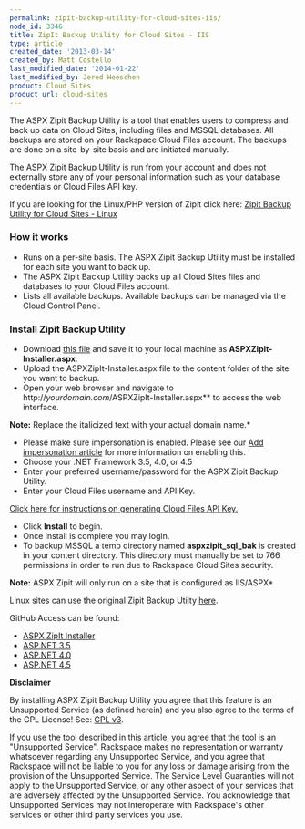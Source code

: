 ```yaml
---
permalink: zipit-backup-utility-for-cloud-sites-iis/
node_id: 3346
title: ZipIt Backup Utility for Cloud Sites - IIS
type: article
created_date: '2013-03-14'
created_by: Matt Costello
last_modified_date: '2014-01-22'
last_modified_by: Jered Heeschen
product: Cloud Sites
product_url: cloud-sites
---
```


The ASPX Zipit Backup Utility is a tool that enables users to compress
and back up data on Cloud Sites, including files and MSSQL databases.
All backups are stored on your Rackspace Cloud Files account. The
backups are done on a site-by-site basis and are initiated manually.

The ASPX Zipit Backup Utility is run from your account and does not
externally store any of your personal information such as your database
credentials or Cloud Files API key.

If you are looking for the Linux/PHP version of Zipit click here: [Zipit Backup Utility for Cloud Sites - Linux](http://zipitbackup.com)

### How it works

-   Runs on a per-site basis. The ASPX Zipit Backup Utility must be
    installed for each site you want to back up.
-   The ASPX Zipit Backup Utility backs up all Cloud Sites files and
    databases to your Cloud Files account.
-   Lists all available backups. Available backups can be managed via
    the Cloud Control Panel.

### Install Zipit Backup Utility

-   Download [this file](https://raw.github.com/onesandzeros415/ASPXZipIt-Installer/master/ASPXZipIt-Installer/ASPXZipIt-Installer.aspx) and save it to your local machine as **ASPXZipIt-Installer.aspx**.
-   Upload the ASPXZipIt-Installer.aspx file to the content folder of
    the site you want to backup.
-   Open your web browser and navigate to
    http://*yourdomain.com*/ASPXZipIt-Installer.aspx** to access the
    web interface.

  **Note:** Replace the italicized text with your actual domain name.*

-   Please make sure impersonation is enabled. Please see our [Add impersonation article](/how-to/add-impersonation-to-your-aspnet-cloud-site) for more information on enabling this.
-   Choose your .NET Framework 3.5, 4.0, or 4.5
-   Enter your preferred username/password for the ASPX Zipit
    Backup Utility.
-   Enter your Cloud Files username and API Key.

  [Click here for instructions on generating Cloud Files API Key.](/how-to/view-and-reset-your-api-key)

-   Click **Install** to begin.
-   Once install is complete you may login.
-   To backup MSSQL a temp directory named **aspxzipit_sql_bak** is
    created in your content directory.  This directory must manually be
    set to 766 permissions in order to run due to Rackspace Cloud
    Sites security.

**Note:** ASPX Zipit will only run on a site that is configured as
IIS/ASPX*

Linux sites can use the original Zipit Backup Utilty [here](http://zipitbackup.com).

GitHub Access can be found:

-  [ASPX ZipIt Installer](http://onesandzeros415.github.io/ASPXZipIt-Installer/)
-  [ASP.NET 3.5](http://onesandzeros415.github.com/ASPXZipIt-NET35/)
-  [ASP.NET 4.0](http://onesandzeros415.github.com/ASPXZipIt-NET40/)
-  [ASP.NET 4.5](http://onesandzeros415.github.com/ASPXZipIt-NET45/)

**Disclaimer**

By installing ASPX Zipit Backup Utility you agree that this feature is
an Unsupported Service (as defined herein) and you also agree to the
terms of the GPL License! See: [GPL v3](http://www.gnu.org/licenses/gpl-3.0.en.html).

If you use the tool described in this article, you agree that the tool
is an "Unsupported Service". Rackspace makes no representation or
warranty whatsoever regarding any Unsupported Service, and you agree
that Rackspace will not be liable to you for any loss or damage arising
from the provision of the Unsupported Service. The Service Level
Guaranties will not apply to the Unsupported Service, or any other
aspect of your services that are adversely affected by the Unsupported
Service. You acknowledge that Unsupported Services may not interoperate
with Rackspace's other services or other third party services you use.
